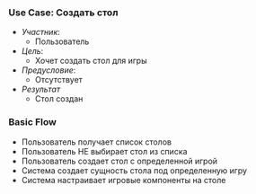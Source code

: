 ### Use Case: Создать стол
* *Участник*: 
  - Пользователь
* *Цель*: 
  - Хочет создать стол для игры
* *Предусловие*:
  - Отсутствует
* *Результат*
  - Стол создан

### Basic Flow
* Пользователь получает список столов
* Пользователь НЕ выбирает стол из списка
* Пользователь создает стол с определенной игрой
* Система создает сущность стола под определенную игру
* Система настраивает игровые компоненты на столе